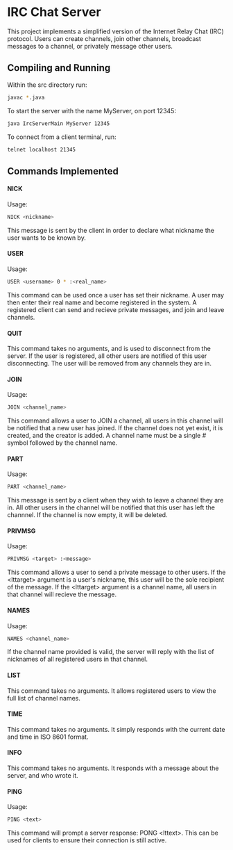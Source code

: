 # IRC Chat Server

This project implements a simplified version of the Internet Relay Chat (IRC) protocol. Users can create channels, join other channels, broadcast messages to a channel, or privately message other users.

## Compiling and Running

Within the src directory run:

```bash
javac *.java
```

To start the server with the name MyServer, on port 12345:

```bash
java IrcServerMain MyServer 12345
```


To connect from a client terminal, run:
```bash
telnet localhost 21345
```


## Commands Implemented

####  NICK

Usage: 
```bash
NICK <nickname>
```

This message is sent by the client in order to declare what nickname the user wants to be known
by.

#### USER

Usage:
```bash
USER <username> 0 * :<real_name>
```

This command can be used once a user has set their nickname. A user may then enter their real name and become registered in the system. A registered client can send and recieve private messages, and join and leave channels.


#### QUIT

This command takes no arguments, and is used to disconnect from the server. If the user is registered, all other users are notified of this user disconnecting. The user will be removed from any channels they are in.

#### JOIN

Usage:
```bash
JOIN <channel_name>
````

This command allows a user to JOIN a channel, all users in this channel will be notified that a new user has joined. If the channel does not yet exist, it is created, and the creator is added. A channel name must be a single \# symbol followed by the channel name.


#### PART

Usage:
```bash
PART <channel_name>
```

This message is sent by a client when they wish to leave a channel they are in. All other users in the channel will be notified that this user has left the channnel. If the channel is now empty, it will be deleted.

#### PRIVMSG

Usage:
```bash
PRIVMSG <target> :<message>
```

This command allows a user to send a private message to other users. If the \<lttarget> argument is a user's nickname, this user will be the sole recipient of the message. If the \<lttarget> argument is a channel name, all users in that channel will recieve the message.

#### NAMES

Usage:
```bash
NAMES <channel_name>
```
If the channel name provided is valid, the server will reply with the list of nicknames of all registered users in that channel.

#### LIST

This command takes no arguments. It allows registered users to view the full list of channel names.

#### TIME

This command takes no arguments. It simply responds with the current date and time in ISO 8601 format.

#### INFO

This command takes no arguments. It responds with a message about the server, and who wrote it.

#### PING

Usage:
```bash
PING <text>
```

This command will prompt a server response: PONG \<lttext>. This can be used for clients to ensure their connection is still active.
